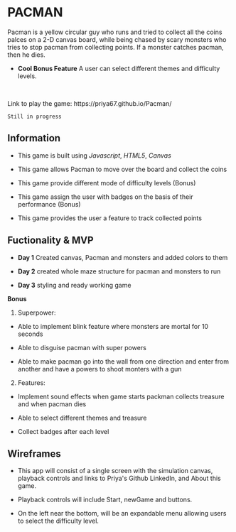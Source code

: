 # PACMAN

Pacman is a yellow circular guy who runs and tried to collect all the coins palces on a 2-D canvas board, while being chased by scary monsters who tries to stop pacman from collecting points. If a monster catches pacman, then he dies.

* **Cool Bonus Feature** A user can select different themes and difficulty levels.

<br>

 <p>Link to play the game: https://priya67.github.io/Pacman/</p>


````
Still in progress
````

## Information

- This game is built using *Javascript*, *HTML5*, *Canvas*

- This game allows Pacman to move over the board and collect the coins

- This game provide different mode of difficulty levels (Bonus)

- This game assign the user with badges on the basis of their performance (Bonus)

- This game provides the user a feature to track collected points

## Fuctionality & MVP

- **Day 1** Created canvas, Pacman and monsters and added colors to them

- **Day 2** created whole maze structure for pacman and monsters to run

- **Day 3** styling and ready working game

**Bonus**

1. Superpower:

- Able to implement blink feature where monsters are mortal for 10 seconds

- Able to disguise pacman with super powers

- Able to make pacman go into the wall from one direction and enter from another and have a powers to shoot monters with a gun

2. Features:

- Implement sound effects when game starts packman collects treasure and when pacman dies

- Able to select different themes and treasure

- Collect badges after each level

## Wireframes

- This app will consist of a single screen with the simulation canvas, playback controls and links to Priya's Github LinkedIn, and About this game.

- Playback controls will include Start, newGame and buttons.

- On the left near the bottom, will be an expandable menu allowing users to select the difficulty level.
